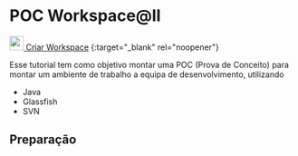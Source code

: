 # POC Workspace@II

[<img src="https://cdn-icons-png.freepik.com/512/7672/7672529.png" width="25"/> Criar Workspace](https://devspaces.apps.sandbox-m2.ll9k.p1.openshiftapps.com/dashboard/#/ide/thalles-costa-dev/java7-glassfish) {:target="_blank" rel="noopener"}

Esse tutorial tem como objetivo montar uma POC (Prova de Conceito) para montar um ambiente de trabalho a equipa de desenvolvimento, utilizando
* Java
* Glassfish
* SVN

## Preparação

